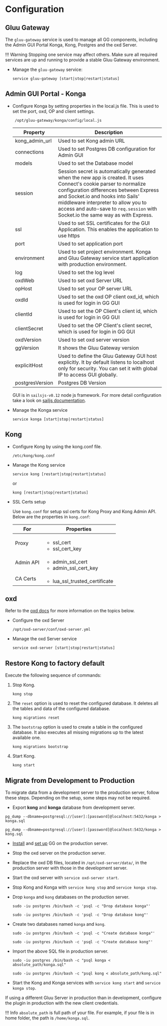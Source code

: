 # Configuration

## Gluu Gateway

The `gluu-gateway` service is used to manage all GG components, including the Admin GUI Portal Konga, Kong, Postgres and the oxd Server.

!!! Warning 
    Stopping one service may affect others. Make sure all required services are up and running to provide a stable Gluu Gateway environment. 

* Manage the `gluu-gateway` service:

    ```
    service gluu-gateway [start|stop|restart|status]
    ```

## Admin GUI Portal - Konga

* Configure Konga by setting properties in the local.js file. This is used to set the port, oxd, OP and client settings.

    ```
     /opt/gluu-gateway/konga/config/local.js
    ```

    |Property|Description|
    |--------|-----------|
    |kong_admin_url|Used to set Kong admin URL|
    |connections|Used to set Postgres DB configuration for Admin GUI|
    |models|Used to set the Database model|
    |session|Session secret is automatically generated when the new app is created. It uses Connect's cookie parser to normalize configuration differences between Express and Socket.io and hooks into Sails' middleware interpreter to allow you to access and auto-save to `req.session` with Socket.io the same way as with Express.|
    |ssl|Used to set SSL certificates for the GUI Application. This enables the application to use https|
    |port|Used to set application port|
    |environment|Used to set project environment. Konga and Gluu Gateway service start application with production environment.|
    |log|Used to set the log level|
    |oxdWeb|Used to set oxd Server URL|
    |opHost|Used to set your OP server URL|
    |oxdId|Used to set the oxd OP client oxd_id, which is used for login in GG GUI|
    |clientId|Used to set the OP Client's client id, which is used for login in GG GUI|
    |clientSecret|Used to set the OP Client's client secret, which is used for login in GG GUI|
    |oxdVersion|Used to set oxd server version|
    |ggVersion|It shows the Gluu Gateway version|
    |explicitHost|Used to define the Gluu Gateway GUI host explicitly. It by default listens to localhost only for security. You can set it with global IP to access GUI globally.|
    |postgresVersion| Postgres DB Version |

    GUI is in `sailsjs-v0.12` node js framework. For more detail configuration take a look on [sailjs documentation](https://0.12.sailsjs.com/documentation/reference/configuration).

* Manage the Konga service

    ```
    service konga [start|stop|restart|status]
    ```

## Kong

* Configure Kong by using the kong.conf file.

    ```
    /etc/kong/kong.conf
    ```

* Manage the Kong service

    ```
    service kong [restart|stop|restart|status]
    ```

    or 

    ```
    kong [restart|stop|restart|status]
    ```
    
* SSL Certs setup

    Use `kong.conf` for setup ssl certs for Kong Proxy and Kong Admin API. Below are the properties in `kong.conf`: 
    
    | For | Properties |
    |-----|------------|
    |  Proxy | <ul><li>ssl_cert</li><li>ssl_cert_key</li></ul>|
    |  Admin API | <ul><li>admin_ssl_cert</li><li>admin_ssl_cert_key</li></ul>|
    | CA Certs | <ul><li>lua_ssl_trusted_certificate</li></ul> |

## oxd

Refer to the [oxd docs](https://gluu.org/docs/oxd/4.0) for more information on the topics below. 

* Configure the oxd Server

    ```
    /opt/oxd-server/conf/oxd-server.yml
    ```

* Manage the oxd Server service

    ```
    service oxd-server [start|stop|restart|status]
    ```

## Restore Kong to factory default

Execute the following sequence of commands:

1. Stop Kong.

    ```
    kong stop
    ```

1. The `reset` option is used to reset the configured database. It deletes all the tables and data of the configured database.

    ```
    kong migrations reset
    ```

1. The `bootstrap` option is used to create a table in the configured database. It also executes all missing migrations up to the latest available one.

    ```
    kong migrations bootstrap
    ```

1. Start Kong.

    ```
    kong start
    ```

## Migrate from Development to Production 

To migrate data from a development server to the production server, follow these steps. Depending on the setup, some steps may not be required.

- Export **kong** and **konga** database from development server.

```
pg_dump --dbname=postgresql://[user]:[password]@localhost:5432/konga > konga.sql
```

```
pg_dump --dbname=postgresql://[user]:[password]@localhost:5432/konga > kong.sql
```

- [Install](./installation.md) and [set up](./installation.md#run-the-setup-script) GG on the production server.

- Stop the oxd server on the production server.

- Replace the oxd DB files, located in `/opt/oxd-server/data/`, in the production server with those in the development server.

- Start the oxd server with `service oxd-server start`.

- Stop Kong and Konga with `service kong stop` and `service konga stop`.

- Drop `konga` and `kong` databases on the production server.

    ```
    sudo -iu postgres /bin/bash -c 'psql -c "Drop database konga"'
    ```

    ```
    sudo -iu postgres /bin/bash -c 'psql -c "Drop database kong"'
    ```

- Create two databases named `konga` and `kong`.

    ```
    sudo -iu postgres /bin/bash -c 'psql -c "Create database konga"'
    ```

    ```
    sudo -iu postgres /bin/bash -c 'psql -c "Create database kong"'
    ```

- Import the above SQL file in production server.

    ```
    sudo -iu postgres /bin/bash -c "psql konga < absolute_path/konga.sql"
    ```

    ```
    sudo -iu postgres /bin/bash -c "psql kong < absolute_path/kong.sql"
    ```

- Start the Kong and Konga services with `service kong start` and `service konga stop`.

If using a different Gluu Server in production than in development, configure the plugin in production with the new client credentials.

!!! Info
    `absolute_path` is full path of your file. For example, if your file is in home folder, the path is `/home/konga.sql`.
